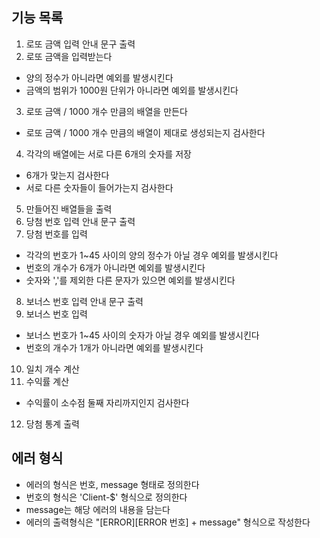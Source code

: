 ## 기능 목록
1. 로또 금액 입력 안내 문구 출력
2. 로또 금액을 입력받는다
- 양의 정수가 아니라면 예외를 발생시킨다
- 금액의 범위가 1000원 단위가 아니라면 예외를 발생시킨다
3. 로또 금액 / 1000 개수 만큼의 배열을 만든다
- 로또 금액 / 1000 개수 만큼의 배열이 제대로 생성되는지 검사한다
4. 각각의 배열에는 서로 다른 6개의 숫자를 저장
- 6개가 맞는지 검사한다
- 서로 다른 숫자들이 들어가는지 검사한다
5. 만들어진 배열들을 출력
6. 당첨 번호 입력 안내 문구 출력
7. 당첨 번호를 입력
- 각각의 번호가 1~45 사이의 양의 정수가 아닐 경우 예외를 발생시킨다
- 번호의 개수가 6개가 아니라면 예외를 발생시킨다
- 숫자와 ','를 제외한 다른 문자가 있으면 예외를 발생시킨다
8. 보너스 번호 입력 안내 문구 출력
9. 보너스 번호 입력
- 보너스 번호가 1~45 사이의 숫자가 아닐 경우 예외를 발생시킨다
- 번호의 개수가 1개가 아니라면 예외를 발생시킨다
10. 일치 개수 계산
11. 수익률 계산
- 수익률이 소수점 둘째 자리까지인지 검사한다
12. 당첨 통계 출력

## 에러 형식
- 에러의 형식은 번호, message 형태로 정의한다
- 번호의 형식은 'Client-$' 형식으로 정의한다
- message는 해당 에러의 내용을 담는다
- 에러의 출력형식은 "[ERROR][ERROR 번호] + message" 형식으로 작성한다